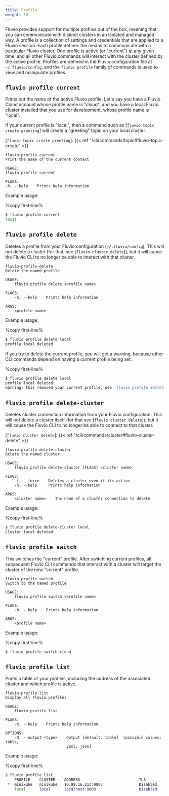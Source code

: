 ```yaml
---
title: Profile
weight: 50
---
```


Fluvio provides support for multiple profiles out of the box, meaning that you can
communicate with distinct clusters in an isolated and managed way. A profile is a
collection of settings and credentials that are applied to a Fluvio session. Each profile
defines the means to communicate with a particular Fluvio cluster. One profile
is active (or "current") at any given time, and all other Fluvio commands will
interact with the cluster defined by the active profile. Profiles are defined
in the Fluvio configuration file at `~/.fluvio/config`, and the `fluvio profile`
family of commands is used to view and manipulate profiles.

## `fluvio profile current`

Prints out the name of the active Fluvio profile. Let's say you have a Fluvio Cloud account
whose profile name is "cloud", and you have a local Fluvio cluster installed that
you use for development, whose profile name is "local".

If your current profile is "local", then a command such as [`fluvio topic create greeting`] will
create a "greeting" topic on your local cluster.

[`fluvio topic create greeting`]: {{< ref "/cli/commands/topic#fluvio-topic-create" >}}

```
fluvio-profile-current
Print the name of the current context

USAGE:
fluvio profile current

FLAGS:
-h, --help    Prints help information
```

Example usage:

%copy first-line%
```bash
$ fluvio profile current
local
```

## `fluvio profile delete`

Deletes a profile from your Fluvio configuration (`~/.fluvio/config`). This will
not delete a cluster (for that, see [`fluvio cluster delete`]), but it will cause
the Fluvio CLI to no longer be able to interact with that cluster.

```
fluvio-profile-delete
Delete the named profile

USAGE:
    fluvio profile delete <profile name>

FLAGS:
    -h, --help    Prints help information

ARGS:
    <profile name>
```

Example usage:

%copy first-line%
```bash
$ fluvio profile delete local
profile local deleted
```

If you try to delete the current profile, you will get a warning, because other CLI
commands depend on having a current profile being set.

%copy first-line%
```bash
$ fluvio profile delete local
profile local deleted
warning: this removed your current profile, use 'fluvio profile switch' to select a different one
```

## `fluvio profile delete-cluster`

Deletes cluster connection information from your Fluvio configuration. This will not delete
a cluster itself (for that see [`fluvio cluster delete`]), but it will cause the Fluvio CLI to
no longer be able to connect to that cluster.

[`fluvio cluster delete`]: {{< ref "/cli/commands/cluster#fluvio-cluster-delete" >}}

```
fluvio-profile-delete-cluster
Delete the named cluster

USAGE:
    fluvio profile delete-cluster [FLAGS] <cluster name>

FLAGS:
    -f, --force    Deletes a cluster even if its active
    -h, --help     Prints help information

ARGS:
    <cluster name>    The name of a cluster connection to delete
```

Example usage:

%copy first-line%
```bash
$ fluvio profile delete-cluster local
Cluster local deleted
```

## `fluvio profile switch`

This switches the "current" profile. After switching current profiles, all
subsequent Fluvio CLI commands that interact with a cluster will target the
cluster of the new "current" profile.

```
fluvio-profile-switch
Switch to the named profile

USAGE:
    fluvio profile switch <profile name>

FLAGS:
    -h, --help    Prints help information

ARGS:
    <profile name>
```

Example usage:

%copy first-line%
```bash
$ fluvio profile switch cloud
```

## `fluvio profile list`

Prints a table of your profiles, including the address of the associated
cluster and which profile is active.

```
fluvio-profile-list
Display all Fluvio profiles

USAGE:
    fluvio profile list

FLAGS:
    -h, --help    Prints help information
    
OPTIONS:
    -O, --output <type>    Output [default: table]  [possible values: table,
                           yaml, json]
```

Example usage:

%copy first-line%
```bash
$ fluvio profile list
    PROFILE    CLUSTER    ADDRESS                          TLS
 *  minikube   minikube   10.99.16.213:9003                Disabled
    local      local      localhost:9003                   Disabled
```
